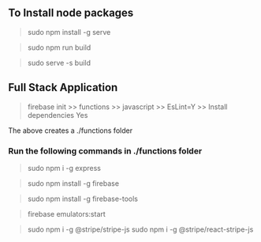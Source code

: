 ## To Install node packages
> sudo npm install -g serve

> sudo npm run build

> sudo serve -s build

## Full Stack Application
> firebase init  >> functions >> javascript >> EsLint=Y >> Install dependencies Yes

The above creates a ./functions folder

### Run the following commands in ./functions folder
> sudo npm i -g express

> sudo npm install -g firebase

> sudo npm install -g firebase-tools

> firebase emulators:start

> sudo npm i -g @stripe/stripe-js
> sudo npm i -g @stripe/react-stripe-js

